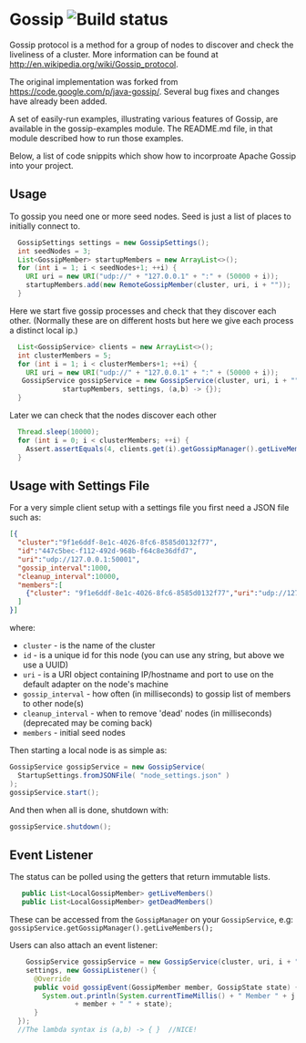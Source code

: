 # Gossip ![Build status](https://travis-ci.org/edwardcapriolo/incubator-gossip.svg?)

Gossip protocol is a method for a group of nodes to discover and check the liveliness of a cluster. More information can be found at http://en.wikipedia.org/wiki/Gossip_protocol.

The original implementation was forked from https://code.google.com/p/java-gossip/. Several bug fixes and changes have already been added.

A set of easily-run examples, illustrating various features of Gossip, are available in the gossip-examples module. The README.md file, in that module described how to run those examples.

Below, a list of code snippits which show how to incorproate Apache Gossip into your project.  

Usage
-----

To gossip you need one or more seed nodes. Seed is just a list of places to initially connect to.

```java
  GossipSettings settings = new GossipSettings();
  int seedNodes = 3;
  List<GossipMember> startupMembers = new ArrayList<>();
  for (int i = 1; i < seedNodes+1; ++i) {
    URI uri = new URI("udp://" + "127.0.0.1" + ":" + (50000 + i));
    startupMembers.add(new RemoteGossipMember(cluster, uri, i + ""));
  }
```

Here we start five gossip processes and check that they discover each other. (Normally these are on different hosts but here we give each process a distinct local ip.)

```java
  List<GossipService> clients = new ArrayList<>();
  int clusterMembers = 5;
  for (int i = 1; i < clusterMembers+1; ++i) {
    URI uri = new URI("udp://" + "127.0.0.1" + ":" + (50000 + i));
   GossipService gossipService = new GossipService(cluster, uri, i + "",
             startupMembers, settings, (a,b) -> {});
  }
```

Later we can check that the nodes discover each other

```java
  Thread.sleep(10000);
  for (int i = 0; i < clusterMembers; ++i) {
    Assert.assertEquals(4, clients.get(i).getGossipManager().getLiveMembers().size());
  }
```

Usage with Settings File
-----

For a very simple client setup with a settings file you first need a JSON file such as:

```json
[{
  "cluster":"9f1e6ddf-8e1c-4026-8fc6-8585d0132f77",
  "id":"447c5bec-f112-492d-968b-f64c8e36dfd7",
  "uri":"udp://127.0.0.1:50001",
  "gossip_interval":1000,
  "cleanup_interval":10000,
  "members":[
    {"cluster": "9f1e6ddf-8e1c-4026-8fc6-8585d0132f77","uri":"udp://127.0.0.1:5000"}
  ]
}]
```

where:

* `cluster` - is the name of the cluster 
* `id` - is a unique id for this node (you can use any string, but above we use a UUID)
* `uri` - is a URI object containing IP/hostname and port to use on the default adapter on the node's machine
* `gossip_interval` - how often (in milliseconds) to gossip list of members to other node(s)
* `cleanup_interval` - when to remove 'dead' nodes (in milliseconds) (deprecated may be coming back)
* `members` - initial seed nodes

Then starting a local node is as simple as:

```java
GossipService gossipService = new GossipService(
  StartupSettings.fromJSONFile( "node_settings.json" )
);
gossipService.start();
```

And then when all is done, shutdown with:

```java
gossipService.shutdown();
```

Event Listener
------

The status can be polled using the getters that return immutable lists.

```java
   public List<LocalGossipMember> getLiveMembers()
   public List<LocalGossipMember> getDeadMembers()
```

These can be accessed from the `GossipManager` on your `GossipService`, e.g:
`gossipService.getGossipManager().getLiveMembers();`

Users can also attach an event listener:

```java
    GossipService gossipService = new GossipService(cluster, uri, i + "", startupMembers,
    settings, new GossipListener() {
      @Override
      public void gossipEvent(GossipMember member, GossipState state) {
        System.out.println(System.currentTimeMillis() + " Member " + j + " reports "
                + member + " " + state);
      }
  });
  //The lambda syntax is (a,b) -> { }  //NICE!
```

